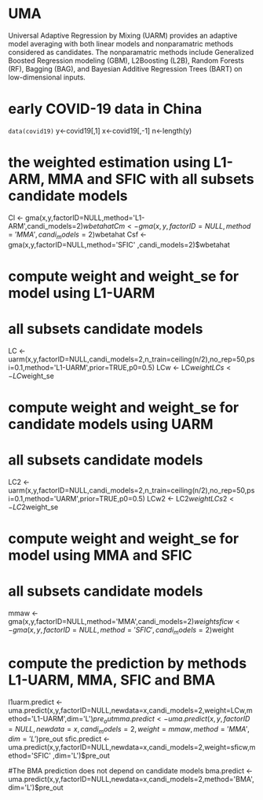 # UMA
Universal Adaptive Regression by Mixing (UARM) provides an adaptive model averaging with both linear models and nonparamatric methods considered as candidates. The nonparamatric methods include Generalized Boosted Regression modeling (GBM), L2Boosting (L2B), Random Forests (RF), Bagging (BAG), and Bayesian Additive Regression Trees (BART) on low-dimensional inputs.

# early COVID-19 data in China
`data(covid19)`
y<-covid19[,1]
x<-covid19[,-1]
n<-length(y)

# the weighted estimation using L1-ARM, MMA and SFIC with all subsets candidate models
Cl  <- gma(x,y,factorID=NULL,method='L1-ARM',candi_models=2)$wbetahat
Cm  <- gma(x,y,factorID=NULL,method='MMA'   ,candi_models=2)$wbetahat
Csf <- gma(x,y,factorID=NULL,method='SFIC'  ,candi_models=2)$wbetahat

# compute weight and weight_se for model using L1-UARM
# all subsets candidate models
LC  <- uarm(x,y,factorID=NULL,candi_models=2,n_train=ceiling(n/2),no_rep=50,psi=0.1,method='L1-UARM',prior=TRUE,p0=0.5)
LCw <- LC$weight
LCs <- LC$weight_se

# compute weight and weight_se for candidate models using UARM
# all subsets candidate models
LC2  <- uarm(x,y,factorID=NULL,candi_models=2,n_train=ceiling(n/2),no_rep=50,psi=0.1,method='UARM',prior=TRUE,p0=0.5)
LCw2 <- LC2$weight
LCs2 <- LC2$weight_se

# compute weight and weight_se for model using MMA and SFIC
# all subsets candidate models
mmaw  <- gma(x,y,factorID=NULL,method='MMA',candi_models=2)$weight
sficw <- gma(x,y,factorID=NULL,method='SFIC',candi_models=2)$weight

# compute the prediction by methods L1-UARM, MMA, SFIC and BMA
l1uarm.predict <- uma.predict(x,y,factorID=NULL,newdata=x,candi_models=2,weight=LCw,method='L1-UARM',dim='L')$pre_out
mma.predict    <- uma.predict(x,y,factorID=NULL,newdata=x,candi_models=2,weight=mmaw,method='MMA'   ,dim='L')$pre_out
sfic.predict   <- uma.predict(x,y,factorID=NULL,newdata=x,candi_models=2,weight=sficw,method='SFIC' ,dim='L')$pre_out

#The BMA prediction does not depend on candidate models
bma.predict  <- uma.predict(x,y,factorID=NULL,newdata=x,candi_models=2,method='BMA',dim='L')$pre_out

